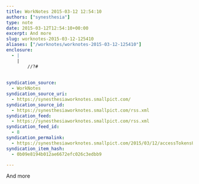 ```yaml
---
title: WorkNotes 2015-03-12 12:54:10
authors: ["synesthesia"]
type: note
date: 2015-03-12T12:54:10+00:00
excerpt: And more
slug: worknotes-2015-03-12-125410 
aliases: ["/worknotes/worknotes-2015-03-12-125410"]
enclosure:
  - |
    |
        //?#
        
        
syndication_source:
  - WorkNotes
syndication_source_uri:
  - https://synesthesiaworknotes.smallpict.com/
syndication_source_id:
  - https://synesthesiaworknotes.smallpict.com/rss.xml
syndication_feed:
  - https://synesthesiaworknotes.smallpict.com/rss.xml
syndication_feed_id:
  - 8
syndication_permalink:
  - https://synesthesiaworknotes.smallpict.com/2015/03/12/accessTokensUgh.html
syndication_item_hash:
  - 0b09e8194b012ae6672efc026c3edbb9

---
```

And more